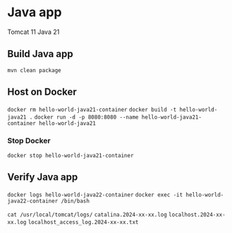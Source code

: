 # Java app

Tomcat 11
Java 21

## Build Java app

`mvn clean package`

## Host on Docker

`docker rm hello-world-java21-container`
`docker build -t hello-world-java21 .`
`docker run -d -p 8080:8080 --name hello-world-java21-container hello-world-java21`

### Stop Docker

`docker stop hello-world-java21-container`

## Verify Java app

`docker logs hello-world-java22-container`
`docker exec -it hello-world-java22-container /bin/bash`

`cat /usr/local/tomcat/logs/`
    `catalina.2024-xx-xx.log`
    `localhost.2024-xx-xx.log`
    `localhost_access_log.2024-xx-xx.txt`
